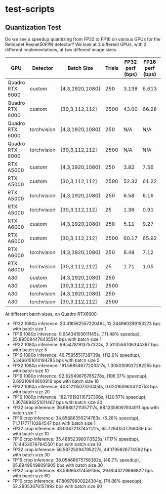 # test-scripts

## Quantization Test
Do we see a speedup quantizing from FP32 to FP16 on various GPUs for the Retinanet Resnet50FPN detector? We look at 3 different GPUs, with 2 different implementations, at two different image sizes.

| GPU | Detector | Batch Size | Trials | FP32 perf (bps) | FP16 perf (bps) | Speedup |
| --- | -------- | ---------- | ------ | ---------------- | ---------------- | ------- |
| Quadro RTX 6000 | custom      | [4,3,1920,1080] | 250  | 3.138 | 6.613 | +110.7% |
| Quadro RTX 6000 | custom      | [30,3,112,112]  | 2500 | 43.00 | 66.28 | +42.68%  |
| Quadro RTX 6000 | torchvision | [4,3,1920,1080] | 250  | N/A  | N/A | N/A |
| Quadro RTX 6000 | torchvision | [30,3,112,112]  | 2500 | N/A  | N/A | N/A |
| RTX A5000       | custom      | [4,3,1920,1080] | 250  | 3.82 | 7.56 | +97.79% |
| RTX A5000       | custom      | [30,3,112,112]  | 2500 | 52.32 | 61.22  | +17.03% |
| RTX A5000       | torchvision | [4,3,1920,1080] | 250  | 6.58 | 6.16  | -6.34% |
| RTX A5000       | torchvision | [30,3,112,112]  | 25 | 1.36 | 0.91 | -33.29% |
| RTX A6000       | custom      | [4,3,1920,1080] | 250  | 5.11 | 9.27 | +81.14% |
| RTX A6000       | custom      | [30,3,112,112]  | 2500 | 60.17 | 65.92 | +9.57% |
| RTX A6000       | torchvision | [4,3,1920,1080] | 250  | 8.48  | 7.12 | -16.04% |
| RTX A6000       | torchvision | [30,3,112,112]  | 25 | 1.71 | 1.05 | -38.55% |
| A30             | custom      | [4,3,1920,1080] | 250  | | | |
| A30             | custom      | [30,3,112,112]  | 2500 | | | |
| A30             | torchvision | [4,3,1920,1080] | 250  |  | | |
| A30             | torchvision | [30,3,112,112]  | 2500 |  | | |

At different batch sizes, on Quadro RTX6000:
- FP32 1080p inference:  20.41656255722046s, 12.244960399153273 bps with batch size 1
- FP16 1080p inference: 9.65434193611145s, (111.48% speedup), 25.895084476435514 bps with batch size 1
- FP32 1080p inference:  99.54781913757324s, 2.5113558706344397 bps with batch size 5
- FP16 1080p inference: 46.7585551738739s, (112.9% speedup), 5.3466151610194785 bps with batch size 5
- FP32 1080p inference:  191.56854677200317s, 1.3050159027282255 bps with batch size 10
- FP16 1080p inference: 92.82949876785278s, (106.37% speedup), 2.69310944600916 bps with batch size 10
- FP32 1080p inference:  403.1211507320404s, 0.6201609604110753 bps with batch size 20
- FP16 1080p inference: 182.76192116737366s, (120.57% speedup), 1.3678998251011467 bps with batch size 20
- FP32 crop inference: 36.69801211357117s, 68.12358097934911 bps with batch size 1
- FP16 crop inference: 34.85886359214783s, (5.28% speedup), 71.71777110264547 bps with batch size 1
- FP32 crop inference: 38.03472137451172s, 65.72941537769039 bps with batch size 10
- FP16 crop inference: 35.488523960113525s, (7.17% speedup), 70.44530797645501 bps with batch size 10
- FP32 crop inference: 56.58725094795227s, 44.1795626774562 bps with batch size 30
- FP16 crop inference: 38.05466675758362s, (48.7% speedup), 65.69496498091905 bps with batch size 30
- FP32 crop inference: 83.59995317459106s, 29.9043229698822 bps with batch size 60
- FP16 crop inference: 47.80979800224304s, (74.86% speedup), 52.29053676157992 bps with batch size 60
